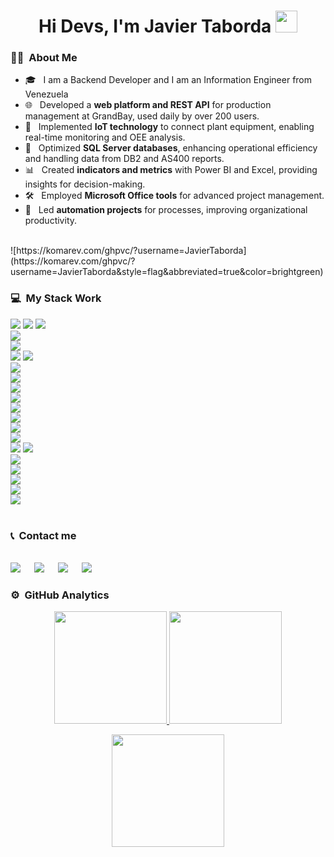 <h1 align="center">Hi Devs, I'm Javier Taborda <img src="https://media.giphy.com/media/hvRJCLFzcasrR4ia7z/giphy.gif" width="35"></h1>


### 👩‍💻 &nbsp;About Me  

- 🎓 &nbsp; I am a Backend Developer and I am an Information Engineer from Venezuela
- 🌐 &nbsp; Developed a **web platform and REST API** for production management at GrandBay, used daily by over 200 users.
- 🤖 &nbsp;  Implemented **IoT technology** to connect plant equipment, enabling real-time monitoring and OEE analysis.
- 💾 &nbsp;  Optimized **SQL Server databases**, enhancing operational efficiency and handling data from DB2 and AS400 reports.
- 📊 &nbsp; Created **indicators and metrics** with Power BI and Excel, providing insights for decision-making.
- 🛠️ &nbsp; Employed **Microsoft Office tools** for advanced project management.
- 🚀 &nbsp; Led **automation projects** for processes, improving organizational productivity.
<br>
![https://komarev.com/ghpvc/?username=JavierTaborda](https://komarev.com/ghpvc/?username=JavierTaborda&style=flag&abbreviated=true&color=brightgreen)
<br>

### 💻 &nbsp;My Stack Work 
<img src="https://img.shields.io/badge/Microsoft%20SQL%20Server-CC2927?style=for-the-badge&logo=microsoft%20sql%20server&logoColor=white"></img>
<img src="https://img.shields.io/badge/Udemy-EC5252?style=for-the-badge&logo=Udemy&logoColor=white"></img>
<img src="https://img.shields.io/badge/.NET-512BD4?style=for-the-badge&logo=dotnet&logoColor=white"></img>	
<img src="https://img.shields.io/badge/Blazor-512BD4?style=for-the-badge&logo=blazor&logoColor=white"></img>	
<img src="https://img.shields.io/badge/Bootstrap-563D7C?style=for-the-badge&logo=bootstrap&logoColor=white"></img>	
<img src="https://img.shields.io/badge/JWT-000000?style=for-the-badge&logo=JSON%20web%20tokens&logoColor=white"></img>
<img src="https://img.shields.io/badge/PowerBI-F2C811?style=for-the-badge&logo=Power%20BI&logoColor=white"></img>	
<img src="https://img.shields.io/badge/Postman-FF6C37?style=for-the-badge&logo=Postman&logoColor=white"></img>	
<img src="https://img.shields.io/badge/Swagger-85EA2D?style=for-the-badge&logo=Swagger&logoColor=white"></img>	
<img src="https://img.shields.io/badge/Microsoft_Teams-6264A7?style=for-the-badge&logo=microsoft-teams&logoColor=whi"></img>	
<img src="https://img.shields.io/badge/Arduino_IDE-00979D?style=for-the-badge&logo=arduino&logoColor=white"></img>	
<img src="https://img.shields.io/badge/VSCode-0078D4?style=for-the-badge&logo=visual%20studio%20code&logoColor=white"></img>	
<img src="https://img.shields.io/badge/Visual_Studio-5C2D91?style=for-the-badge&logo=visual%20studio&logoColor=white"></img>	
<img src="https://img.shields.io/badge/C%23-239120?style=for-the-badge&logo=csharp&logoColor=white"></img>	
<img src="https://img.shields.io/badge/CSS3-1572B6?style=for-the-badge&logo=css3&logoColor=white"></img>	
<img src="https://img.shields.io/badge/HTML5-E34F26?style=for-the-badge&logo=html5&logoColor=white"></img>
<img src="https://img.shields.io/badge/JavaScript-323330?style=for-the-badge&logo=javascript&logoColor=F7DF1E"></img>	
<img src="https://img.shields.io/badge/Node--Red-8F0000?style=for-the-badge&logo=nodered&logoColor=white"></img>	
<img src="https://img.shields.io/badge/Microsoft_Excel-217346?style=for-the-badge&logo=microsoft-excel&logoColor=white"></img>	
<img src="https://img.shields.io/badge/Microsoft_SharePoint-0078D4?style=for-the-badge&logo=microsoft-sharepoint&logoColor=white"></img>	
<img src="https://img.shields.io/badge/Microsoft_PowerPoint-B7472A?style=for-the-badge&logo=microsoft-powerpoint&logoColor=white"></img>	
<img src="https://img.shields.io/badge/Raspberry%20Pi-A22846?style=for-the-badge&logo=Raspberry%20Pi&logoColor=white"></img>	
<br>


### 📞 &nbsp;Contact me
<p>
  <br>	
    <a target="_blank" href="https://www.linkedin.com/in/javier-taborda-developer/">
      <img src="https://img.shields.io/badge/-LinkedIn-0077B5?style=for-the-badge&logo=Linkedin&logoColor=white"></img></a>
        &emsp;
    <a target="_blank" href="mailto:javiert.develop@gmail.com">
    <img src="https://img.shields.io/badge/-Gmail-D14836?style=for-the-badge&logo=Gmail&logoColor=white"></img></a>
        &emsp;
    <a target="_blank" href="https://wa.me/+584144334816">
    <img src="https://img.shields.io/badge/WhatsApp-25D366?style=for-the-badge&logo=whatsapp&logoColor=white"></img></a>
        &emsp;
   <a target="_blank" href="https://strava.app.link/NuF3aw2qlKb">
   <img src="https://img.shields.io/badge/Strava-FC4C02?style=for-the-badge&logo=strava&logoColor=white"></img></a>
        &emsp;
  <br>
</p>

### ⚙️ &nbsp;GitHub Analytics

<p align="center">


  <a href="https://github.com/JavierTaborda">
    <img height="180em" src="https://github-readme-stats-eight-theta.vercel.app/api?username=JavierTaborda&show_icons=true&theme=chartreuse-dark&include_all_commits=true&count_private=true"/>
  </a>
  <a href="https://github.com/JavierTaborda">
    <img height="180em" src="https://github-readme-stats-eight-theta.vercel.app/api/top-langs/?username=JavierTaborda&layout=compact&langs_count=8&theme=chartreuse-dark"/>
  </a>
</p>

<p align="center">
  <img height="180em" src="https://github-readme-streak-stats.herokuapp.com/?user=JavierTaborda&theme=chartreuse-dark&hide_border=true"/>
</p>
